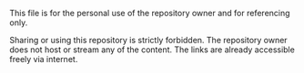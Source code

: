 This file is for the personal use of the repository owner and for referencing only.

Sharing or using this repository is strictly forbidden.
The repository owner does not host or stream any of the content. The links are already accessible freely via internet.
